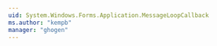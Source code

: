 ```yaml
---
uid: System.Windows.Forms.Application.MessageLoopCallback
ms.author: "kempb"
manager: "ghogen"
---
```

